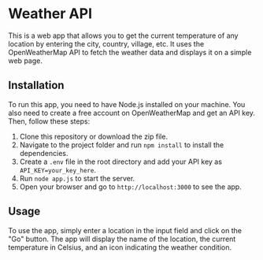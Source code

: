 # Weather API

This is a web app that allows you to get the current temperature of any location by entering the city, country, village, etc. It uses the OpenWeatherMap API to fetch the weather data and displays it on a simple web page.

## Installation

To run this app, you need to have Node.js installed on your machine. You also need to create a free account on OpenWeatherMap and get an API key. Then, follow these steps:

1. Clone this repository or download the zip file.
2. Navigate to the project folder and run `npm install` to install the dependencies.
3. Create a `.env` file in the root directory and add your API key as `API_KEY=your_key_here`.
4. Run `node app.js` to start the server.
5. Open your browser and go to `http://localhost:3000` to see the app.

## Usage

To use the app, simply enter a location in the input field and click on the "Go" button. The app will display the name of the location, the current temperature in Celsius, and an icon indicating the weather condition.

